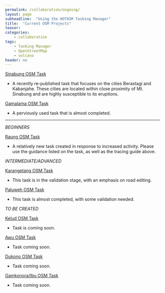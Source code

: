 ```yaml
---
permalink: /collaboration/ongoing/
layout: page
subheadline:  "Using the HOTOSM Tasking Manager"
title:  "Current OSM Projects"
teaser: 
categories:
    - collaboration
tags:
    - Tasking Manager
    - OpenStreetMap
    - volcano
header: no
---
```


[Sinabung OSM Task](http://tasks.hotosm.org/project/750)

* A recently re-published task that focuses on the cities Berastagi and Kabanjahe. These cities are located within close proximity of Mt. Sinabung and are highly susceptible to its eruptions.

[Gamalama OSM Task](http://tasks.hotosm.org/project/1259)

* A perviously used task that is almost completed. 

---

<i>BEGINNERS</i> 

[Raung OSM Task](http://tasks.hotosm.org/project/1150)

* A relatively new task created in response to increased activity. Please use the guidance listed on the task, as well as the tracing guide above.

<i>INTERMEDIATE/ADVANCED</i> 

[Karangetang OSM Task](http://tasks.hotosm.org/project/908)

* This task is in the validation stage, with an emphasis on road editing.

[Paluweh OSM Task](http://tasks.hotosm.org/project/746)

* This task is almost completed, with some validation needed.

<i>TO BE CREATED</i>

[Kelud OSM Task]()

* Task is coming soon.

[Awu OSM Task]()

* Task coming soon.

[Dukono OSM Task]()

* Task coming soon.

[Gamkonora/Ibu OSM Task]()

* Task coming soon.